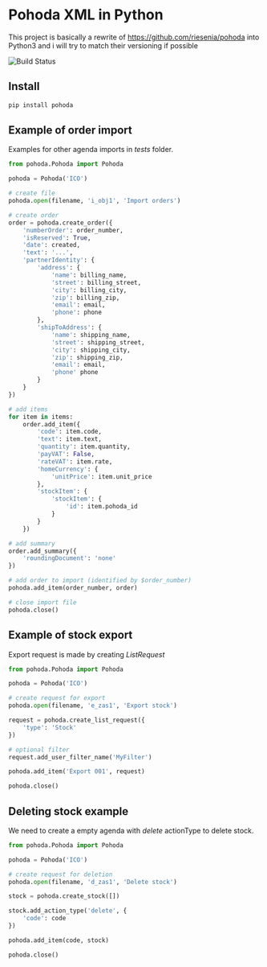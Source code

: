 # Pohoda XML in Python

This project is basically a rewrite of https://github.com/riesenia/pohoda into Python3 and i will try to match their versioning if possible

![Build Status](https://github.com/Salamek/pohoda/actions/workflows/python-test.yml/badge.svg)


## Install


```bash
pip install pohoda
```


## Example of order import

Examples for other agenda imports in  *tests* folder.

```python
from pohoda.Pohoda import Pohoda

pohoda = Pohoda('ICO')

# create file
pohoda.open(filename, 'i_obj1', 'Import orders')

# create order
order = pohoda.create_order({
    'numberOrder': order_number,
    'isReserved': True,
    'date': created,
    'text': '...',
    'partnerIdentity': {
        'address': {
            'name': billing_name,
            'street': billing_street,
            'city': billing_city,
            'zip': billing_zip,
            'email': email,
            'phone': phone
        },
        'shipToAddress': {
            'name': shipping_name,
            'street': shipping_street,
            'city': shipping_city,
            'zip': shipping_zip,
            'email': email,
            'phone' phone
        }
    }
})

# add items
for item in items:
    order.add_item({
        'code': item.code,
        'text': item.text,
        'quantity': item.quantity,
        'payVAT': False,
        'rateVAT': item.rate,
        'homeCurrency': {
            'unitPrice': item.unit_price
        },
        'stockItem': {
            'stockItem': {
                'id': item.pohoda_id
            }
        }
    })

# add summary
order.add_summary({
    'roundingDocument': 'none'
})

# add order to import (identified by $order_number)
pohoda.add_item(order_number, order)

# close import file
pohoda.close()
```

## Example of stock export

Export request is made by creating *ListRequest*


```python
from pohoda.Pohoda import Pohoda

pohoda = Pohoda('ICO')

# create request for export
pohoda.open(filename, 'e_zas1', 'Export stock')

request = pohoda.create_list_request({
    'type': 'Stock'
})

# optional filter
request.add_user_filter_name('MyFilter')

pohoda.add_item('Export 001', request)

pohoda.close()
```


## Deleting stock example

We need to create a empty agenda with *delete* actionType to delete stock.


```python
from pohoda.Pohoda import Pohoda

pohoda = Pohoda('ICO')

# create request for deletion
pohoda.open(filename, 'd_zas1', 'Delete stock')

stock = pohoda.create_stock([])

stock.add_action_type('delete', {
    'code': code
})

pohoda.add_item(code, stock)

pohoda.close()
```
